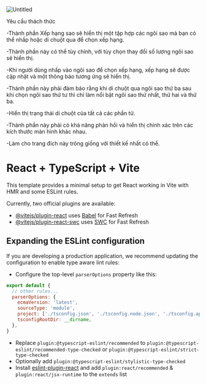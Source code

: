 
![Untitled](https://github.com/user-attachments/assets/1857ad91-61de-462b-b05c-f1dc896a6587)


Yêu cầu thách thức

-Thành phần Xếp hạng sao sẽ hiển thị một tập hợp các ngôi sao mà bạn có thể nhấp hoặc di chuột qua để chọn xếp hạng.

-Thành phần này có thể tùy chỉnh, với tùy chọn thay đổi số lượng ngôi sao sẽ hiển thị.

-Khi người dùng nhấp vào ngôi sao để chọn xếp hạng, xếp hạng sẽ được cập nhật và một thông báo tương ứng sẽ hiển thị.

-Thành phần này phải đảm bảo rằng khi di chuột qua ngôi sao thứ ba sau khi chọn ngôi sao thứ tư thì chỉ làm nổi bật ngôi sao thứ nhất, thứ hai và thứ ba.

-Hiển thị trạng thái di chuột của tất cả các phần tử.

-Thành phần này phải có khả năng phản hồi và hiển thị chính xác trên các kích thước màn hình khác nhau.

-Làm cho trang đích này trông giống với thiết kế nhất có thể.
      
# React + TypeScript + Vite

This template provides a minimal setup to get React working in Vite with HMR and some ESLint rules.

Currently, two official plugins are available:

- [@vitejs/plugin-react](https://github.com/vitejs/vite-plugin-react/blob/main/packages/plugin-react/README.md) uses [Babel](https://babeljs.io/) for Fast Refresh
- [@vitejs/plugin-react-swc](https://github.com/vitejs/vite-plugin-react-swc) uses [SWC](https://swc.rs/) for Fast Refresh

## Expanding the ESLint configuration

If you are developing a production application, we recommend updating the configuration to enable type aware lint rules:

- Configure the top-level `parserOptions` property like this:

```js
export default {
  // other rules...
  parserOptions: {
    ecmaVersion: 'latest',
    sourceType: 'module',
    project: ['./tsconfig.json', './tsconfig.node.json', './tsconfig.app.json'],
    tsconfigRootDir: __dirname,
  },
}
```

- Replace `plugin:@typescript-eslint/recommended` to `plugin:@typescript-eslint/recommended-type-checked` or `plugin:@typescript-eslint/strict-type-checked`
- Optionally add `plugin:@typescript-eslint/stylistic-type-checked`
- Install [eslint-plugin-react](https://github.com/jsx-eslint/eslint-plugin-react) and add `plugin:react/recommended` & `plugin:react/jsx-runtime` to the `extends` list
